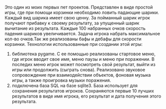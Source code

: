 Это один из моих первых пет проектов. Представлен в виде простой игры, где при помощи корзинки необходимо ловить падающие шарики. Каждый вид шарика имеет свою ценну. За пойманный шарик игрок получают прибавку к своему результату, за упущенный шарик вычитание из результата. Каждые 100 набранных очков скорость падения шариков увеличивается. Задача игрока набрать максимальное кол-во очков.Так же реализованы бафы и дебафы для скорости корзинки. 
Технологии использованные при создании этой игры:
1. библиотека pygame. С ее помощью реализованы стартовое меню, где игрок вводит свое имя, меню паузы и меню при поражении. В последих меню игрок может посмотреть свой результат, выйти из игры или продолжить (сыграть снова).
Реализовано звуковое сопровождение при взаимодействии объектов, фоновая музыка игры, а также проигровка музыки поражения.  
2. подключена база SQL на базе sqlite3. База использует для сохранения результатов игроков. Сохраняются первые 10 лучших результатов в виде имя игрока, его результат и дата получения этого результата.
